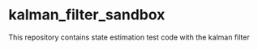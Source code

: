 # kalman_filter_sandbox
This repository contains state estimation test code with the kalman filter

